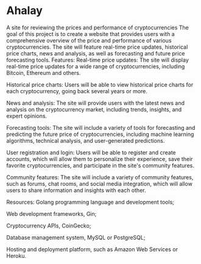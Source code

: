 # Ahalay
A site for reviewing the prices and performance of cryptocurrencies
The goal of this project is to create a website that provides users with a comprehensive overview of the price and performance of various cryptocurrencies. 
The site will feature real-time price updates, historical price charts, news and analysis, as well as forecasting and future price forecasting tools.
Features:
Real-time price updates: The site will display real-time price updates for a wide range of cryptocurrencies, including Bitcoin, Ethereum and others.

Historical price charts: Users will be able to view historical price charts for each cryptocurrency, going back several years or more.

News and analysis: The site will provide users with the latest news and analysis on the cryptocurrency market, including trends, insights, and expert opinions.

Forecasting tools: The site will include a variety of tools for forecasting and predicting the future price of cryptocurrencies, including machine learning algorithms, technical analysis, and user-generated predictions.

User registration and login: Users will be able to register and create accounts, which will allow them to personalize their experience, save their favorite cryptocurrencies, and participate in the site's community features.

Community features: The site will include a variety of community features, such as forums, chat rooms, and social media integration, which will allow users to share information and insights with each other.

Resources:
Golang programming language and development tools;

Web development frameworks, Gin;

Cryptocurrency APIs, CoinGecko;

Database management system, MySQL or PostgreSQL;

Hosting and deployment platform, such as Amazon Web Services or Heroku.
